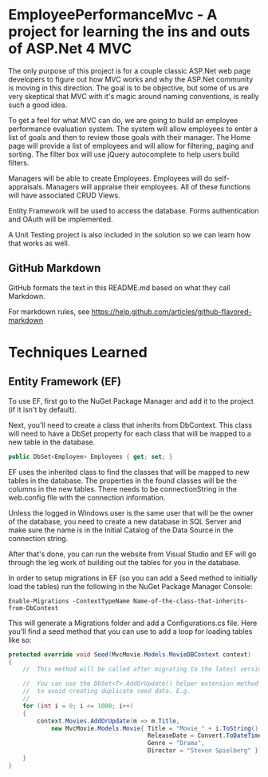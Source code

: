 EmployeePerformanceMvc - A project for learning the ins and outs of ASP.Net 4 MVC
======================

The only purpose of this project is for a couple classic ASP.Net web page developers to figure out how MVC works and why the ASP.Net community is moving in this direction. The goal is to be objective, but some of us are very skeptical that MVC with it's magic around naming conventions, is really such a good idea.

To get a feel for what MVC can do, we are going to build an employee performance evaluation system. The system will allow employees to enter a list of goals and then to review those goals with their manager. The Home page will provide a list of employees and will allow for filtering, paging and sorting. The filter box will use jQuery autocomplete to help users build filters.

Managers will be able to create Employees. Employees will do self-appraisals. Managers will appraise their employees. All of these functions will have associated CRUD Views.

Entity Framework will be used to access the database. Forms authentication and OAuth will be implemented.

A Unit Testing project is also included in the solution so we can learn how that works as well.

GitHub Markdown
---------------

GitHub formats the text in this README.md based on what they call Markdown.

For markdown rules, see https://help.github.com/articles/github-flavored-markdown

Techniques Learned
==================

Entity Framework (EF)
---------------------
To use EF, first go to the NuGet Package Manager and add it to the project (if it isn't by default).

Next, you'll need to create a class that inherits from DbContext. This class will need to have a DbSet property for each class that will be mapped to a new table in the database.

```c#
public DbSet<Employee> Employees { get; set; }
```

EF uses the inherited class to find the classes that will be mapped to new tables in the database. The properties in the found classes will be the columns in the new tables. There needs to be connectionString in the web.config file with the connection information.

Unless the logged in Windows user is the same user that will be the owner of the database, you need to create a new database in SQL Server and make sure the name is in the Initial Catalog of the Data Source in the connection string.

After that's done, you can run the website from Visual Studio and EF will go through the leg work of building out the tables for you in the database.

In order to setup migrations in EF (so you can add a Seed method to initially load the tables) run the following in the NuGet Package Manager Console:

    Enable-Migrations -ContextTypeName Name-of-the-class-that-inherits-from-DbContext

This will generate a Migrations folder and add a Configurations.cs file. Here you'll find a seed method that you can use to add a loop for loading tables like so:

```c#
protected override void Seed(MvcMovie.Models.MovieDBContext context)
{
    //  This method will be called after migrating to the latest version.

    //  You can use the DbSet<T>.AddOrUpdate() helper extension method 
    //  to avoid creating duplicate seed data. E.g.
    //
    for (int i = 0; i <= 1000; i++)
    {
        context.Movies.AddOrUpdate(m => m.Title,
            new MvcMovie.Models.Movie{ Title = "Movie_" + i.ToString(), 
                                       ReleaseDate = Convert.ToDateTime("1/1/1970"), 
                                       Genre = "Drama", 
                                       Director = "Steven Spielberg" });
    }
}
```
        
        
